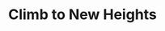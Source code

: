 ---
pid: PT238
title: Climb to New Heights
location_transcription: Penn Treaty Park
zipcode: '19125'
outside_phl: 
neighborhood: Fishtown,Kensington
age: '44'
age_range: 40-49
instagram: 
image_file_name: PT_238.jpg
proposal_transcription: It'd be great to have a climbing wall incorporated into the
  grove of tress between the park and raw old sugar refinery. It would encourage visitors
  to climb, gain new perspective; seek solace, build strength. Sometimes all it takes
  is a few vertical steps to put life into a completely new perspective.
topic: Uplifting
topic_summary: '0'
type: Interactive,Tree
keywords_other: climbing wall, encourage, solace, strength, perspective
credit: Jenée Chizick Agüero
image_labels: 
twitter: 
facebook: 
permalink: "/monuments/pt238/"
layout: item-page
---